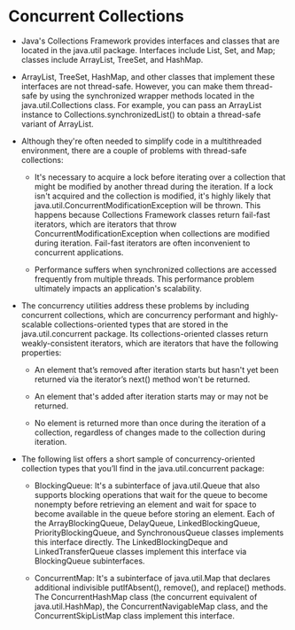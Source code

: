 # Concurrent Collections

* Java's Collections Framework provides interfaces and classes that are located in the
  java.util package. Interfaces include List, Set, and Map; classes include ArrayList,
  TreeSet, and HashMap.

* ArrayList, TreeSet, HashMap, and other classes that implement these interfaces
  are not thread-safe. However, you can make them thread-safe by using the synchronized
  wrapper methods located in the java.util.Collections class. For example, you can
  pass an ArrayList instance to Collections.synchronizedList() to obtain a thread-safe
  variant of ArrayList.

* Although they're often needed to simplify code in a multithreaded environment,
  there are a couple of problems with thread-safe collections:

  * It's necessary to acquire a lock before iterating over a collection
    that might be modified by another thread during the iteration.
    If a lock isn't acquired and the collection is modified, it's highly
    likely that java.util.ConcurrentModificationException will be
    thrown. This happens because Collections Framework classes
    return fail-fast iterators, which are iterators that throw
    ConcurrentModificationException when collections are modified
    during iteration. Fail-fast iterators are often inconvenient to
    concurrent applications.

  * Performance suffers when synchronized collections are accessed
    frequently from multiple threads. This performance problem
    ultimately impacts an application's scalability.

* The concurrency utilities address these problems by including concurrent collections,
  which are concurrency performant and highly-scalable collections-oriented types that
  are stored in the java.util.concurrent package. Its collections-oriented classes return
  weakly-consistent iterators, which are iterators that have the following properties:

  * An element that’s removed after iteration starts but hasn't yet
    been returned via the iterator’s next() method won't be returned.

  * An element that's added after iteration starts may or may not be
    returned.

  * No element is returned more than once during the iteration of a
    collection, regardless of changes made to the collection during
    iteration.

* The following list offers a short sample of concurrency-oriented collection types that
  you’ll find in the java.util.concurrent package:

  * BlockingQueue: It's a subinterface of java.util.Queue that also supports blocking
    operations that wait for the queue to become nonempty before retrieving an element
    and wait for space to become available in the queue before storing an element.
    Each of the ArrayBlockingQueue, DelayQueue, LinkedBlockingQueue, PriorityBlockingQueue,
    and SynchronousQueue classes implements this interface directly. The LinkedBlockingDeque
    and LinkedTransferQueue classes implement this interface via BlockingQueue subinterfaces.

  * ConcurrentMap: It's a subinterface of java.util.Map that declares additional indivisible
    putIfAbsent(), remove(), and replace() methods. The ConcurrentHashMap class (the concurrent
    equivalent of java.util.HashMap), the ConcurrentNavigableMap class, and the ConcurrentSkipListMap
    class implement this interface.
